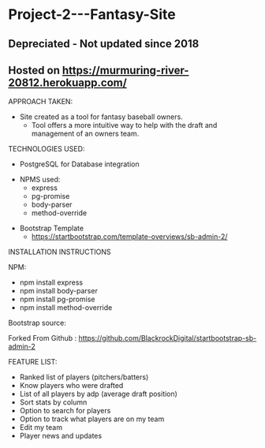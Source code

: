 # Project-2---Fantasy-Site

## Depreciated - Not updated since 2018

## Hosted on https://murmuring-river-20812.herokuapp.com/

APPROACH TAKEN:

- Site created as a tool for fantasy baseball owners.
  - Tool offers a more intuitive way to help with the draft and management of an owners team.

TECHNOLOGIES USED:

- PostgreSQL for Database integration

* NPMS used:
  - express
  - pg-promise
  * body-parser
  * method-override

- Bootstrap Template
  - https://startbootstrap.com/template-overviews/sb-admin-2/

INSTALLATION INSTRUCTIONS

NPM:

- npm install express
- npm install body-parser
- npm install pg-promise
- npm install method-override

Bootstrap source:

Forked From Github : https://github.com/BlackrockDigital/startbootstrap-sb-admin-2

FEATURE LIST:

- Ranked list of players (pitchers/batters)
- Know players who were drafted
- List of all players by adp (average draft position)
- Sort stats by column
- Option to search for players
- Option to track what players are on my team
- Edit my team
- Player news and updates
